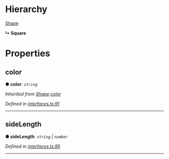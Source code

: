

# Hierarchy

 [Shape](_interfaces_.interfaces.shape.md)

**↳ Square**

# Properties

<a id="color"></a>

##  color

**● color**: *`string`*

*Inherited from [Shape](_interfaces_.interfaces.shape.md).[color](_interfaces_.interfaces.shape.md#color)*

*Defined in [interfaces.ts:91](https://github.com/OutSystems/typedoc-plugin-markdown/blob/master/test/src/interfaces.ts#L91)*

___
<a id="sidelength"></a>

##  sideLength

**● sideLength**: *`string` \| `number`*

*Defined in [interfaces.ts:95](https://github.com/OutSystems/typedoc-plugin-markdown/blob/master/test/src/interfaces.ts#L95)*

___

